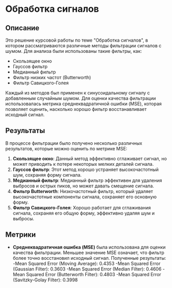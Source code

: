# Обработка сигналов

## Описание

Это решение курсовой работы по теме "Обработка сигналов", в котором рассматриваются различные методы фильтрации сигналов с шумом. Для анализа были использованы такие фильтры, как:

- Скользящее окно
- Гауссов фильтр
- Медианный фильтр
- Фильтр низких частот (Butterworth)
- Фильтр Савицкого-Голея

Каждый из методов был применен к синусоидальному сигналу с добавленным случайным шумом. Для оценки качества фильтрации использовалась метрика среднеквадратичной ошибки (MSE), которая позволяет оценить, насколько хорошо фильтр восстанавливает исходный сигнал.

## Результаты

В процессе фильтрации было получено несколько различных результатов, которые можно оценить по метрике MSE:

1. **Скользящее окно**: Данный метод эффективно сглаживает сигнал, но может приводить к потере некоторых мелких деталей сигнала.
2. **Гауссов фильтр**: Этот метод хорошо устраняет высокочастотный шум, сохраняя форму сигнала.
3. **Медианный фильтр**: Медианный фильтр эффективен для удаления выбросов и острых пиков, но может давать смещение сигнала.
4. **Фильтр Butterworth**: Низкочастотный фильтр, который удаляет высокочастотные компоненты сигнала, сохраняет его основную форму.
5. **Фильтр Савицкого-Голея**: Хорошо работает для сглаживания сигнала, сохраняя его общую форму, эффективно удаляя шум и выбросы.

## Метрики

- **Среднеквадратичная ошибка (MSE)** была использована для оценки качества фильтрации. Меньшее значение MSE означает, что фильтр более точно восстановил исходный сигнал.
Полученные результаты:
-Mean Squared Error (Moving Average): 0.4353
-Mean Squared Error (Gaussian Filter): 0.3603
-Mean Squared Error (Median Filter): 0.4606
-Mean Squared Error (Butterworth Filter): 0.4803
-Mean Squared Error (Savitzky-Golay Filter): 0.3998
